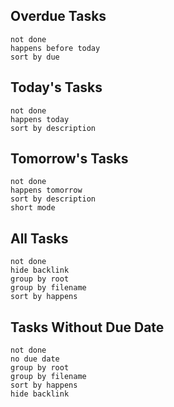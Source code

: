 ## Overdue Tasks
```tasks
not done
happens before today
sort by due
```

## Today's Tasks
```tasks
not done
happens today
sort by description
```

## Tomorrow's Tasks
```tasks
not done
happens tomorrow
sort by description
short mode
```


## All Tasks
```tasks
not done
hide backlink
group by root
group by filename
sort by happens
```


## Tasks Without Due Date
```tasks
not done
no due date
group by root
group by filename
sort by happens
hide backlink
```
